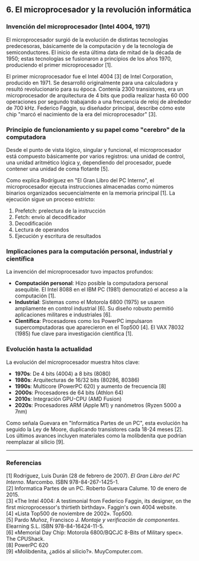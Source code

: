 ## 6. El microprocesador y la revolución informática

### Invención del microprocesador (Intel 4004, 1971)

El microprocesador surgió de la evolución de distintas tecnologías predecesoras, básicamente de la computación y de la tecnología de semiconductores. El inicio de esta última data de mitad de la década de 1950; estas tecnologías se fusionaron a principios de los años 1970, produciendo el primer microprocesador [1]. 

El primer microprocesador fue el Intel 4004 [3] de Intel Corporation, producido en 1971. Se desarrolló originalmente para una calculadora y resultó revolucionario para su época. Contenía 2300 transistores, era un microprocesador de arquitectura de 4 bits que podía realizar hasta 60 000 operaciones por segundo trabajando a una frecuencia de reloj de alrededor de 700 kHz. Federico Faggin, su diseñador principal, describe cómo este chip "marcó el nacimiento de la era del microprocesador" [3].

### Principio de funcionamiento y su papel como "cerebro" de la computadora

Desde el punto de vista lógico, singular y funcional, el microprocesador está compuesto básicamente por varios registros: una unidad de control, una unidad aritmético lógica y, dependiendo del procesador, puede contener una unidad de coma flotante [5].

Como explica Rodríguez en "El Gran Libro del PC Interno", el microprocesador ejecuta instrucciones almacenadas como números binarios organizados secuencialmente en la memoria principal [1]. La ejecución sigue un proceso estricto:
1. Prefetch: prelectura de la instrucción
2. Fetch: envío al decodificador
3. Decodificación
4. Lectura de operandos
5. Ejecución y escritura de resultados

### Implicaciones para la computación personal, industrial y científica

La invención del microprocesador tuvo impactos profundos:
- **Computación personal**: Hizo posible la computadora personal asequible. El Intel 8088 en el IBM PC (1981) democratizó el acceso a la computación [1].
- **Industrial**: Sistemas como el Motorola 6800 (1975) se usaron ampliamente en control industrial [6]. Su diseño robusto permitió aplicaciones militares e industriales [6].
- **Científica**: Procesadores como los PowerPC impulsaron supercomputadoras que aparecieron en el Top500 [4]. El VAX 78032 (1985) fue clave para investigación científica [1].

### Evolución hasta la actualidad

La evolución del microprocesador muestra hitos clave:
- **1970s**: De 4 bits (4004) a 8 bits (8080)
- **1980s**: Arquitecturas de 16/32 bits (80286, 80386)
- **1990s**: Multicore (PowerPC 620) y aumento de frecuencia [8]
- **2000s**: Procesadores de 64 bits (Athlon 64)
- **2010s**: Integración GPU-CPU (AMD Fusion)
- **2020s**: Procesadores ARM (Apple M1) y nanómetros (Ryzen 5000 a 7nm)

Como señala Guevara en "Informática Partes de un PC", esta evolución ha seguido la Ley de Moore, duplicando transistores cada 18-24 meses [2]. Los últimos avances incluyen materiales como la molibdenita que podrían reemplazar al silicio [9].

---

### Referencias

[1] Rodríguez, Luis Durán (28 de febrero de 2007). *El Gran Libro del PC Interno*. Marcombo. ISBN 978-84-267-1425-1.  
[2] Informatica Partes de un PC. Roberto Guevara Calume. 10 de enero de 2015.  
[3] «The Intel 4004: A testimonial from Federico Faggin, its designer, on the first microprocessor's thirtieth birthday». Faggin's own 4004 website.  
[4] «Lista Top500 de noviembre de 2002». Top500.  
[5] Pardo Muñoz, Francisco J. *Montaje y verificación de componentes*. Elearning S.L. ISBN 978-84-16424-11-5.  
[6] «Memorial Day Chip: Motorola 6800/BQCJC 8-Bits of Military spec». The CPUShack.  
[8] PowerPC 620  
[9] «Molibdenita, ¿adiós al silicio?». MuyComputer.com.  